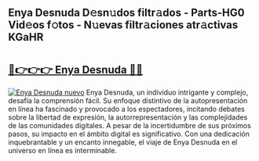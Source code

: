 ## Enya Desnuda D𝚎sn𝚞dos filtr𝚊dos - Parts-HG0 Vid𝚎os f𝚘tos - N𝚞evas filtr𝚊ciones atr𝚊ctivas KGaHR

# <h2><a href="http://mb5uqc8.tromn.icu/?c=Enya+Desnuda">🔗👉👉👉 Enya Desnuda 🔗🔗</a></h2>

[![Enya Desnuda nuevo](https://i.imgur.com/pEAQMta.gif)](http://mb5uqc8.tromn.icu/?c=Enya+Desnuda)
Enya Desnuda, un individuo intrigante y complejo, desafía la comprensión fácil. Su enfoque distintivo de la autopresentación en línea ha fascinado y provocado a los espectadores, incitando debates sobre la libertad de expresión, la autorrepresentación y las complejidades de las comunidades digitales. A pesar de la incertidumbre de sus próximos pasos, su impacto en el ámbito digital es significativo. Con una dedicación inquebrantable y un encanto innegable, el viaje de Enya Desnuda en el universo en línea es interminable.
